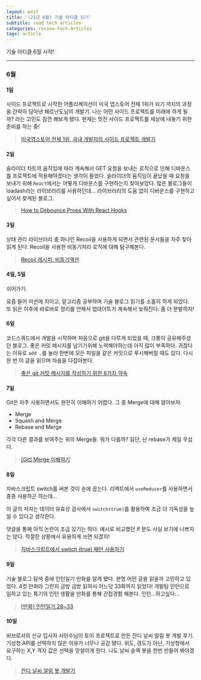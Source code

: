 ```yaml
---
layout: post
title: '(21년 6월) 기술 아티클 읽기'
subtitle: read tech articles
categories: review-Tech-Articles
tags: article
---
```


기술 아티클 6월 시작!

---

### 6월

#### 1일

사이드 프로젝트로 시작한 어플리케이션이 미국 앱스토어 전체 1위가 되기 까지의 과정을 간략히 담아낸 페르난도님의 개발기. 나는 어떤 사이드 프로젝트를 미래에 하게 될까? 라는 고민도 잠깐 해보게 됐다. 현재는 멋진 사이드 프로젝트를 세상에 내놓기 위한 준비를 하는 중!

> [미국앱스토어 전체 1위, 국내 개발자의 사이드 프로젝트 개발기](https://fernando.kr/general/2021-06-01-appstore-experience-review/)

#### 2일

슬라이더 차트의 움직임에 따라 계속해서 GET 요청을 보내는 로직으로 인해 디바운스를 프로젝트에 적용해야겠다는 생각이 들었다. 슬라이더의 움직임이 끝났을 때 요청을 보내기 위해 `React`에서는 어떻게 디바운스를 구현하는지 찾아보았다. 많은 블로그들이 loadash라는 라이브러리를 사용하던데... 라이브러리의 도움 없이 디바운스를 구현하고 싶어서 찾게된 블로그.

> [How to Debounce Props With React Hooks](https://nodeployfriday.com/posts/react-debounce/)

#### 3일

상태 관리 라이브러리 중 하나인 Recoil을 사용하게 되면서 관련된 문서들을 자주 찾아 읽게 된다. Recoil을 사용한 비동기처리 로직에 대해 탐구해본다.

> [Recoil 레시피: 비동기액션](https://taegon.kim/archives/10125)

#### 4일, 5일

쉬어가기.

요즘 들어 미션에 치이고, 알고리즘 공부하며 기술 블로그 읽기를 소홀히 하게 되었다. 또 읽은 이후에 바로바로 정리를 안해서 업데이트가 계속해서 늦춰진다. 좀 더 분발하자!

#### 6일

코드스쿼드에서 개발을 시작하며 처음으로 git을 다루게 되었을 때, 크롱이 공유해주셨던 블로그. 좋은 커밋 메시지를 남기기위해 노력해야하는데 아직 많이 부족하다. 귀찮다는 이유로 `add .`를 눌러 한번에 모든 파일을 같은 커밋으로 푸시해버릴 때도 있다. 다시 한 번 이 글을 읽으며 마음을 다잡아본다.

> [좋은 git 커밋 메시지를 작성하기 위한 8가지 약속](https://djkeh.github.io/articles/How-to-write-a-git-commit-message-kor/)

#### 7일

Git은 자주 사용하면서도 완전히 이해하기 어렵다. 그 중 Merge에 대해 알아보자.

- Merge
- Squash and Merge
- Rebase and Merge

각각 다른 결과를 보여주는 위의 Merge들. 뭐가 다를까? 일단, 난 rebase가 제일 무섭다.

> [[Git] Merge 이해하기](https://im-developer.tistory.com/182)

#### 8일

자바스크립트 switch를 써본 것이 손에 꼽는다. 리액트에서 `useReducer`를 사용하면서 종종 사용하곤 하는데...

이 글의 저자는 데이터 유효성 검사에서 `switch(true)`를 활용하여 조금 더 가독성을 높일 수 있다고 생각한다.

댓글을 통해 아직 논란이 조금 있기는 하다. 예시로 비교했던 If 문도 사실 보기에 나쁘지는 않다. 적절한 상황에서 유용하게 쓰면 되겠지!

> [자바스크립트에서 switch (true) 패턴 사용하기](https://ui.toast.com/weekly-pick/ko_20210603)

#### 9일

기술 블로그 탐색 중에 인턴일기 만화를 알게 됐다. 분명 어떤 글을 읽을까 고민하고 있었다. 4컷 만화라 그런지 금방 금방 읽혀서 어느덧 33화까지 읽었다! 개발팀 인턴으로 일하고 있는 톡기의 인턴 생활을 만화를 통해 간접경험 해본다. 인턴...하고싶다...

> [[만화] 인턴일기 28~33](https://blog.promedius.ai/intern-life-5/)

#### 10일

비브로서의 신규 입사자 서민수님이 토이 프로젝트로 만든 잔디 날씨 알림 봇 개발 후기. 기상청 API를 선택하지 않은 이유가 너무나 공감 됐다. 위도, 경도가 아닌, 기상청에서 요구하는 X,Y 격자 값은 선택을 망설이게 한다. 나도 날씨 슬랙 봇을 한번 만들어 봐야겠다.

> [잔디 날씨 알림 봇 개발기](https://boostbrothers.github.io/experience/2021/05/11/%EC%9E%94%EB%94%94-%EB%82%A0%EC%94%A8-%EC%95%8C%EB%A6%BC-%EB%B4%87-%EA%B0%9C%EB%B0%9C%EA%B8%B0.html)
